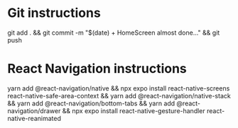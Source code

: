 # Git instructions

git add . && git commit -m "$(date) + HomeScreen almost done..." && git push

# React Navigation instructions

yarn add @react-navigation/native && npx expo install react-native-screens react-native-safe-area-context && yarn add @react-navigation/native-stack && yarn add @react-navigation/bottom-tabs && yarn add @react-navigation/drawer && npx expo install react-native-gesture-handler react-native-reanimated